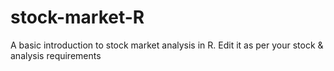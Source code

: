 # stock-market-R
A basic introduction to stock market analysis in R.
Edit it as per your stock & analysis requirements
